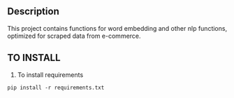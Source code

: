 ## Description
This project contains functions for word embedding and other nlp functions, optimized for scraped data from e-commerce.

## TO INSTALL

1.  To install requirements

```
pip install -r requirements.txt
```

